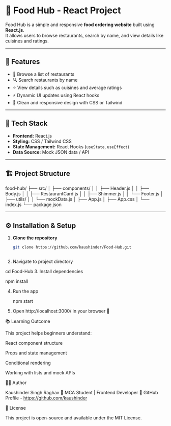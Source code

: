 # 🍴 Food Hub - React Project

Food Hub is a simple and responsive **food ordering website** built using **React.js**.  
It allows users to browse restaurants, search by name, and view details like cuisines and ratings.

---

## 🚀 Features

- 🍔 Browse a list of restaurants  
- 🔍 Search restaurants by name  
- ⭐ View details such as cuisines and average ratings  
- ⚡ Dynamic UI updates using React hooks  
- 🎨 Clean and responsive design with CSS or Tailwind

---

## 🧩 Tech Stack

- **Frontend:** React.js  
- **Styling:** CSS / Tailwind CSS  
- **State Management:** React Hooks (`useState`, `useEffect`)  
- **Data Source:** Mock JSON data / API

---

## 🏗️ Project Structure

food-hub/
├── src/
│ ├── components/
│ │ ├── Header.js
│ │ ├── Body.js
│ │ ├── RestaurantCard.js
│ │ ├── Shimmer.js
│ │ └── Footer.js
│ ├── utils/
│ │ └── mockData.js
│ ├── App.js
│ ├── App.css
│ └── index.js
└── package.json



---

## ⚙️ Installation & Setup

1. **Clone the repository**
   ```bash
   git clone https://github.com/kaushinder/Food-Hub.git



2.  Navigate to project directory

   cd Food-Hub
3. Install dependencies

   npm install


4. Run the app

   npm start


5.  Open http://localhost:3000/
    in your browser 🎉


 📚 Learning Outcome

This project helps beginners understand:

React component structure

Props and state management

Conditional rendering

Working with lists and mock APIs

🧑‍💻 Author

Kaushinder Singh Raghav
📍 MCA Student | Frontend Developer
🔗 GitHub Profile - https://github.com/kaushinder

📝 License

This project is open-source and available under the MIT License.
